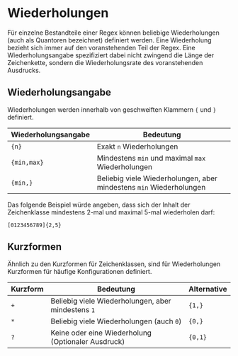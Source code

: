 # Wiederholungen

Für einzelne Bestandteile einer Regex können beliebige Wiederholungen (auch als Quantoren bezeichnet) definiert werden. Eine Wiederholung bezieht sich immer auf den voranstehenden Teil der Regex. Eine Wiederholungsangabe spezifiziert dabei nicht zwingend die Länge der Zeichenkette, sondern die Wiederholungsrate des voranstehenden Ausdrucks.

## Wiederholungsangabe

Wiederholungen werden innerhalb von geschweiften Klammern `{` und `}` definiert.

| Wiederholungsangabe | Bedeutung |
| --- | --- |
| `{n}` | Exakt `n` Wiederholungen |
| `{min,max}` | Mindestens `min` und maximal `max` Wiederholungen |
| `{min,}` | Beliebig viele Wiederholungen, aber mindestens `min` Wiederholungen |

Das folgende Beispiel würde angeben, dass sich der Inhalt der Zeichenklasse mindestens 2-mal und maximal 5-mal wiederholen darf:

```
[0123456789]{2,5}
```

## Kurzformen

Ähnlich zu den Kurzformen für Zeichenklassen, sind für Wiederholungen Kurzformen für häufige Konfigurationen definiert.

| Kurzform | Bedeutung | Alternative |
| --- | --- | --- |
| `+` | Beliebig viele Wiederholungen, aber mindestens `1` | `{1,}` |
| `*` | Beliebig viele Wiederholungen (auch `0`) | `{0,}` |
| `?` | Keine oder eine Wiederholung (Optionaler Ausdruck) | `{0,1}` |
